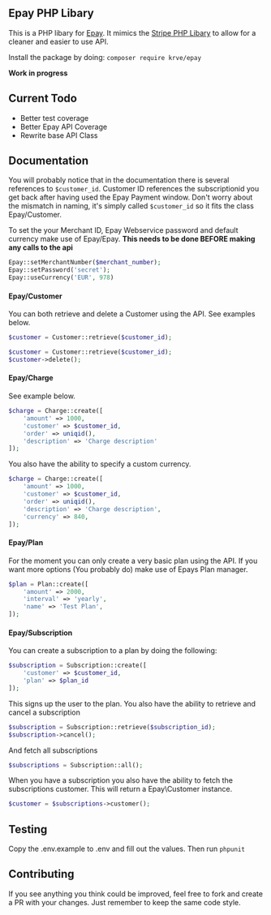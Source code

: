 ## Epay PHP Libary

This is a PHP libary for [Epay](http://www.epay.dk/). It mimics the [Stripe PHP Libary](https://github.com/stripe/stripe-php) to allow for a cleaner and easier to use API.

Install the package by doing: `composer require krve/epay`

**Work in progress**

## Current Todo

- Better test coverage
- Better Epay API Coverage
- Rewrite base API Class

## Documentation
You will probably notice that in the documentation there is several references to `$customer_id`. Customer ID references the subscriptionid you get back after having used the Epay Payment window. Don't worry about the mismatch in naming, it's simply called `$customer_id` so it fits the class Epay/Customer.

To set the your Merchant ID, Epay Webservice password and default currency make use of Epay/Epay.
**This needs to be done BEFORE making any calls to the api**
```php
Epay::setMerchantNumber($merchant_number);
Epay::setPassword('secret');
Epay::useCurrency('EUR', 978)
```

#### Epay/Customer
You can both retrieve and delete a Customer using the API. See examples below.
```php
$customer = Customer::retrieve($customer_id);
```
```php
$customer = Customer::retrieve($customer_id);
$customer->delete();
```

#### Epay/Charge
See example below.
```php
$charge = Charge::create([
    'amount' => 1000,
    'customer' => $customer_id,
    'order' => uniqid(),
    'description' => 'Charge description'
]);
```
You also have the ability to specify a custom currency.
```php
$charge = Charge::create([
    'amount' => 1000,
    'customer' => $customer_id,
    'order' => uniqid(),
    'description' => 'Charge description',
    'currency' => 840,
]);
```

#### Epay/Plan
For the moment you can only create a very basic plan using the API. If you want more options (You probably do) make use of Epays Plan manager.
```php
$plan = Plan::create([
    'amount' => 2000,
    'interval' => 'yearly',
    'name' => 'Test Plan',
]);
```

#### Epay/Subscription
You can create a subscription to a plan by doing the following:
```php
$subscription = Subscription::create([
    'customer' => $customer_id,
    'plan' => $plan_id
]);
```
This signs up the user to the plan.
You also have the ability to retrieve and cancel a subscription
```php
$subscription = Subscription::retrieve($subscription_id);
$subscription->cancel();
```
And fetch all subscriptions
```php
$subscriptions = Subscription::all();
```
When you have a subscription you also have the ability to fetch the subscriptions customer. This will return a Epay\Customer instance.
```php
$customer = $subscriptions->customer();
```

## Testing

Copy the .env.example to .env and fill out the values.
Then run `phpunit`

## Contributing
If you see anything you think could be improved, feel free to fork and create a PR with your changes. Just remember to keep the same code style.
